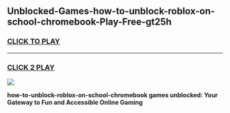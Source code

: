 
## Unblocked-Games-how-to-unblock-roblox-on-school-chromebook-Play-Free-gt25h
<h3>
<a href="https://premium76.site?title=how-to-unblock-roblox-on-school-chromebook&ref=20M">CLICK TO PLAY</a></h3>
<hr>

<h3>
<a href="https://premium76.site?title=how-to-unblock-roblox-on-school-chromebook&ref=20M">CLICK 2 PLAY</a>
  
</h3>

<a href="https://premium76.site?title=how-to-unblock-roblox-on-school-chromebook&ref=19M"><img src="https://clearcache.store/games.png"></a>


**how-to-unblock-roblox-on-school-chromebook games unblocked: Your Gateway to Fun and Accessible Online Gaming**
